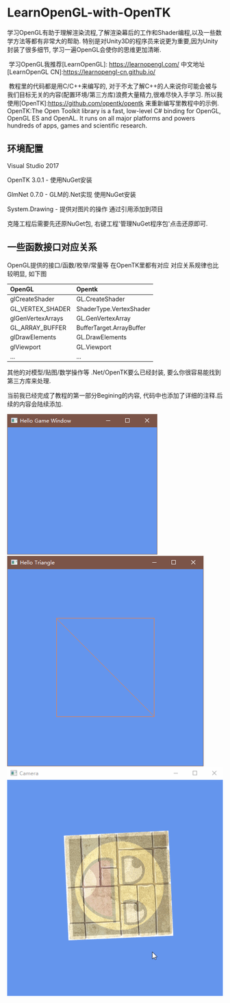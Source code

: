 # LearnOpenGL-with-OpenTK

​	学习OpenGL有助于理解渲染流程,了解渲染幕后的工作和Shader编程,以及一些数学方法等都有非常大的帮助.  特别是对Unity3D的程序员来说更为重要,因为Unity封装了很多细节, 学习一遍OpenGL会使你的思维更加清晰.

​	 学习OpenGL我推荐[LearnOpenGL]: https://learnopengl.com/
​        中文地址[LearnOpenGL CN]:https://learnopengl-cn.github.io/

​        教程里的代码都是用C/C++来编写的, 对于不太了解C++的人来说你可能会被与我们目标无关的内容(配置环境/第三方库)浪费大量精力,很难尽快入手学习. 所以我使用[OpenTK]:https://github.com/opentk/opentk 来重新编写里教程中的示例. OpenTK:The Open Toolkit library is a fast, low-level C# binding for OpenGL, OpenGL ES and OpenAL. It runs on all major platforms and powers hundreds of apps, games and scientific research.

## 环境配置

Visual Studio 2017

OpenTK 3.0.1 - 使用NuGet安装

GlmNet 0.7.0 - GLM的.Net实现 使用NuGet安装

System.Drawing - 提供对图片的操作 通过引用添加到项目

克隆工程后需要先还原NuGet包, 右键工程'管理NuGet程序包'点击还原即可.

## 一些函数接口对应关系

OpenGL提供的接口/函数/枚举/常量等 在OpenTK里都有对应 对应关系规律也比较明显, 如下图

| OpenGL            | Opentk                   |
| :---------------- | :----------------------- |
| glCreateShader    | GL.CreateShader          |
| GL_VERTEX_SHADER  | ShaderType.VertexShader  |
| glGenVertexArrays | GL.GenVertexArray        |
| GL_ARRAY_BUFFER   | BufferTarget.ArrayBuffer |
| glDrawElements    | GL.DrawElements          |
| glViewport        | GL.Viewport              |
| ...               | ...                      |

其他的对模型/贴图/数学操作等 .Net/OpenTK要么已经封装, 要么你很容易能找到第三方库来处理.

当前我已经完成了教程的第一部分Begining的内容, 代码中也添加了详细的注释.后续的内容会陆续添加.

![](https://github.com/huangkumao/GitProjectImgs/blob/master/LearnOpenGL-with-OpenTK/01/HelloWindow.png) ![](https://github.com/huangkumao/GitProjectImgs/blob/master/LearnOpenGL-with-OpenTK/01/HelloTriangel.png) ![](https://github.com/huangkumao/GitProjectImgs/blob/master/LearnOpenGL-with-OpenTK/01/Camera.gif?raw)

